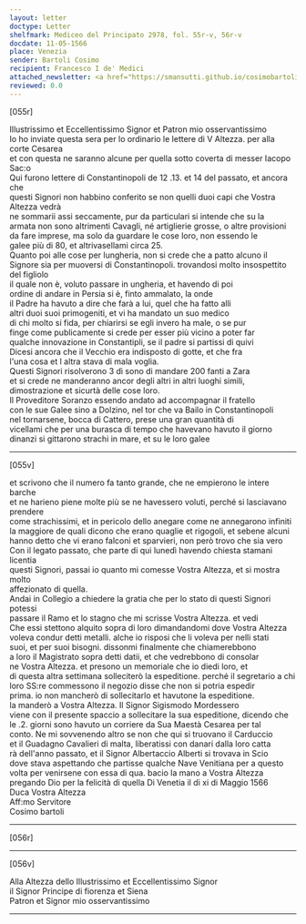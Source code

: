 ```yaml
---
layout: letter
doctype: Letter
shelfmark: Mediceo del Principato 2978, fol. 55r-v, 56r-v
docdate: 11-05-1566
place: Venezia
sender: Bartoli Cosimo
recipient: Francesco I de' Medici
attached_newsletter: <a href="https://smansutti.github.io/cosimobartoli/texts/3079_168/">3079_168</a>
reviewed: 0.0
---
```


[055r]  
  
  
Illustrissimo et Eccellentissimo Signor et Patron mio osservantissimo  
Io ho inviate questa sera per lo ordinario le lettere di V Altezza. per alla corte Cesarea  
et con questa ne saranno alcune per quella sotto coverta di messer Iacopo Sac:o  
Qui furono lettere di Constantinopoli de 12 .13. et 14 del passato, et ancora che  
questi Signori non habbino conferito se non quelli duoi capi che Vostra Altezza vedrà  
ne sommarii assi seccamente, pur da particulari si intende che su la  
armata non sono altrimenti Cavagli, né artiglierie grosse, o altre provisioni  
da fare imprese, ma solo da guardare le cose loro, non essendo le  
galee più di 80, et altrivasellami circa 25.  
Quanto poi alle cose per lungheria, non si crede che a patto alcuno il  
Signore sia per muoversi di Constantinopoli. trovandosi molto insospettito del figliolo  
il quale non è, voluto passare in ungheria, et havendo di poi  
ordine di andare in Persia si è, finto ammalato, la onde  
il Padre ha havuto a dire che farà a lui, quel che ha fatto alli  
altri duoi suoi primogeniti, et vi ha mandato un suo medico  
di chi molto si fida, per chiarirsi se egli invero ha male, o se pur  
finge come publicamente si crede per esser più vicino a poter far  
qualche innovazione in Constantipli, se il padre si partissi di quivi  
Dicesi ancora che il Vecchio era indisposto di gotte, et che fra  
l'una cosa et l altra stava di mala voglia.  
Questi Signori risolverono 3 dì sono di mandare 200 fanti a Zara  
et si crede ne manderanno ancor degli altri in altri luoghi simili,  
dimostrazione et sicurtà delle cose loro.  
Il Proveditore Soranzo essendo andato ad accompagnar il fratello  
con le sue Galee sino a Dolzino, nel tor che va Bailo in Constantinopoli  
nel tornarsene, bocca di Cattero, prese una gran quantità di  
vicellami che per una burasca di tempo che havevano havuto il giorno  
dinanzi si gittarono strachi in mare, et su le loro galee  
  
---  

[055v]  
  
  
et scrivono che il numero fa tanto grande, che ne empierono le intere barche  
et ne harieno piene molte più se ne havessero voluti, perché si lasciavano prendere  
come strachissimi, et in pericolo dello anegare come ne annegarono infiniti  
la maggiore de quali dicono che erano quaglie et rigogoli, et sebene alcuni  
hanno detto che vi erano falconi et sparvieri, non però trovo che sia vero  
Con il legato passato, che parte di qui lunedì havendo chiesta stamani licentia  
questi Signori, passai io quanto mi comesse Vostra Altezza, et si mostra molto  
affezionato di quella.  
Andai in Collegio a chiedere la gratia che per lo stato di questi Signori potessi  
passare il Ramo et lo stagno che mi scrisse Vostra Altezza. et vedi  
Che essi stettono alquito sopra di loro dimandandomi dove Vostra Altezza  
voleva condur detti metalli. alche io risposi che li voleva per nelli stati  
suoi, et per suoi bisogni. dissonmi finalmente che chiamerebbono  
a loro il Magistrato sopra detti datii, et che vedrebbono di consolar  
ne Vostra Altezza. et presono un memoriale che io diedi loro, et  
di questa altra settimana solleciterò la espeditione. perché il segretario a chi  
loro SS:re commessono il negozio disse che non si potria espedir  
prima. io non mancherò di sollecitarlo et havutone la espeditione.  
la manderò a Vostra Altezza. Il Signor Sigismodo Mordessero  
viene con il presente spaccio a sollecitare la sua espeditione, dicendo che  
le .2. giorni sono havuto un corriere da Sua Maestà Cesarea per tal  
conto. Ne mi sovvenendo altro se non che qui si truovano il Carduccio  
et il Guadagno Cavalieri di malta, liberatissi con danari dalla loro catta  
rà dell'anno passato, et il Signor Albertaccio Alberti si trovava in Scio  
dove stava aspettando che partisse qualche Nave Venitiana per a questo  
volta per venirsene con essa di qua. bacio la mano a Vostra Altezza  
pregando Dio per la felicità di quella Di Venetia il di xi di Maggio 1566  
Duca Vostra Altezza  
Aff:mo Servitore  
Cosimo bartoli  
  
---  

[056r]  
  
  
  
---  

[056v]  
  
  
Alla Altezza dello Illustrissimo et Eccellentissimo Signor  
il Signor Principe di fiorenza et Siena  
Patron et Signor mio osservantissimo  
  
---  

